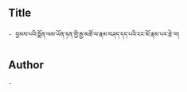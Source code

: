 ## Title
	- བྱམས་པའི་སྨོན་ལམ་ཡོན་ཏན་གྱི་རྒྱ་མཚོ་ལ་རྣམ་བཤད་དད་པའི་ངང་མོ་རྣམ་པར་རྩེ་བ།

## Author
	- 

